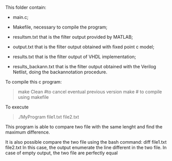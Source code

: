 This folder contain:

- main.c;

- Makefile, necessary to compile the program;

- resultsm.txt that is the filter output provided by MATLAB;

- output.txt that is the filter output obtained with fixed point c model;

- results.txt that is the filter output of VHDL implementation;

- results_backann.txt that is the filter output obtained with the Verilog Netlist, doing the 
  backannotation procedure.
  

To compile this c program:
> make Clean #to cancel eventual previous version
> make # to compile using makefile

To execute
>./MyProgram file1.txt file2.txt

This program is able to compare two file with the same lenght and find the maximum difference.

It is also possible compare the two file using the bash command:
	diff file1.txt file2.txt
In this case, the output enumerate the line different in the two file. In case of empty output, the 
two file are perfectly equal